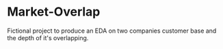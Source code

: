 # Market-Overlap
Fictional project to produce an EDA on two companies customer base and the depth of it's overlapping.
